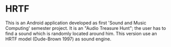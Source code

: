 # HRTF
This is an Android application developed as first 'Sound and Music Computing' semester project.
It is an "Audio Treasure Hunt"; the user has to find a sound which is randomly located around him. 
This version use an HRTF model (Dude-Brown 1997) as sound engine. 
